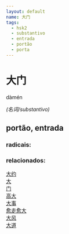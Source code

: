 ```yaml
--- 
layout: default
name: 大门 
tags: 
  - hsk2
  - substantivo
  - entrada
  - portão
  - porta
--- 
```

# 大门 
dàmén  
 
*(名词/substantivo)*  
## portão, entrada 
### radicais: 
### relacionados: 
[大约](/zhengshidu/hsk3/大约)  
[大](/zhengshidu/hsk1/大)  
[门](/zhengshidu/hsk1/门)  
[高大](/zhengshidu/hsk5/高大)  
[大事](/zhengshidu/hsk5/大事)  
[愈走愈大](/zhengshidu/outras/愈走愈大)  
[大风](/zhengshidu/outras/大风)  
[大道](/zhengshidu/hsk6/大道)  
